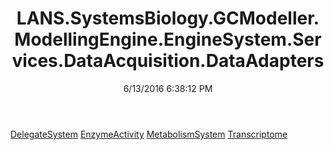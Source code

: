 ﻿---
title: LANS.SystemsBiology.GCModeller.ModellingEngine.EngineSystem.Services.DataAcquisition.DataAdapters
date: 6/13/2016 6:38:12 PM
---

[DelegateSystem](T-LANS.SystemsBiology.GCModeller.ModellingEngine.EngineSystem.Services.DataAcquisition.DataAdapters.DelegateSystem.html)
[EnzymeActivity](T-LANS.SystemsBiology.GCModeller.ModellingEngine.EngineSystem.Services.DataAcquisition.DataAdapters.EnzymeActivity.html)
[MetabolismSystem](T-LANS.SystemsBiology.GCModeller.ModellingEngine.EngineSystem.Services.DataAcquisition.DataAdapters.MetabolismSystem.html)
[Transcriptome](T-LANS.SystemsBiology.GCModeller.ModellingEngine.EngineSystem.Services.DataAcquisition.DataAdapters.Transcriptome.html)
